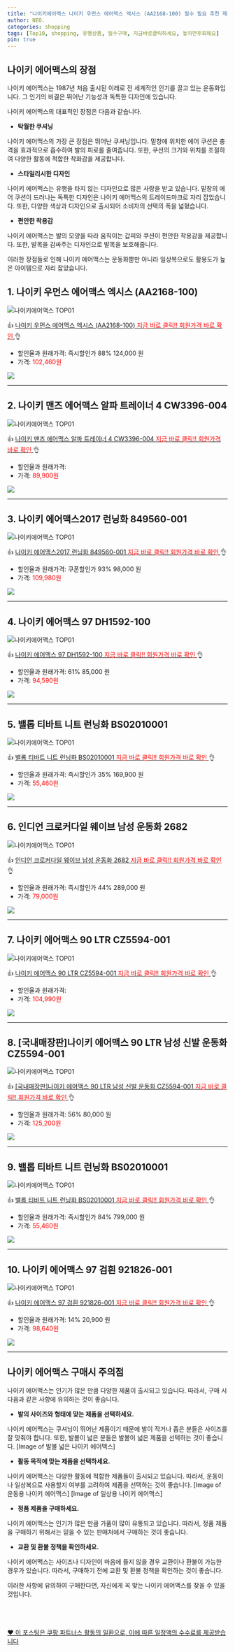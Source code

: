 ```yaml
---
title: "나이키에어맥스 나이키 우먼스 에어맥스 엑시스 (AA2168-100) 필수 필요 추천 제품 비교 최저 가격 비교 장점 구매 후기 구매평"
author: NEO.
categories: shopping
tags: [Top10, shopping, 유행상품, 필수구매, 지금바로클릭하세요, 놓치면후회해요]
pin: true
---
```

**<h2>나이키 에어맥스의 장점</h2>**

나이키 에어맥스는 1987년 처음 출시된 이래로 전 세계적인 인기를 끌고 있는 운동화입니다. 그 인기의 비결은 뛰어난 기능성과 독특한 디자인에 있습니다.

나이키 에어맥스의 대표적인 장점은 다음과 같습니다.

* **탁월한 쿠셔닝**

나이키 에어맥스의 가장 큰 장점은 뛰어난 쿠셔닝입니다. 밑창에 위치한 에어 쿠션은 충격을 효과적으로 흡수하여 발의 피로를 줄여줍니다. 또한, 쿠션의 크기와 위치를 조절하여 다양한 활동에 적합한 착화감을 제공합니다.

* **스타일리시한 디자인**

나이키 에어맥스는 유행을 타지 않는 디자인으로 많은 사랑을 받고 있습니다. 밑창의 에어 쿠션이 드러나는 독특한 디자인은 나이키 에어맥스의 트레이드마크로 자리 잡았습니다. 또한, 다양한 색상과 디자인으로 출시되어 소비자의 선택의 폭을 넓혔습니다.

* **편안한 착용감**

나이키 에어맥스는 발의 모양을 따라 움직이는 갑피와 쿠션이 편안한 착용감을 제공합니다. 또한, 발목을 감싸주는 디자인으로 발목을 보호해줍니다.

이러한 장점들로 인해 나이키 에어맥스는 운동화뿐만 아니라 일상복으로도 활용도가 높은 아이템으로 자리 잡았습니다.

   

## 1. 나이키 우먼스 에어맥스 엑시스 (AA2168-100)

![나이키에어맥스 TOP01](https://thumbnail9.coupangcdn.com/thumbnails/remote/490x490ex/image/vendor_inventory/4b30/edf9f6eff6e3062a6baa456563dbbc43cd797fc3a43168f18cfb16673674.jpg)


👍 [나이키 우먼스 에어맥스 엑시스 (AA2168-100) <font color=red> 지금 바로 클릭!! 회원가격 바로 확인 </font> ](https://link.coupang.com/re/AFFSDP?lptag=AF3617701&subid=GithubCoopas&pageKey=1828253883&traceid=V0-153&itemId=1031634451&vendorItemId=81730783723) 👌 


- 할인율과 원래가격: 즉시할인가 88%  124,000   원
- 가격: <span style='color:red'>102,460원</span>

[![](/discount_price.png)](https://link.coupang.com/re/AFFSDP?lptag=AF3617701&subid=GithubCoopas&pageKey=1828253883&traceid=V0-153&itemId=1031634451&vendorItemId=81730783723)

---


   

## 2. 나이키 맨즈 에어맥스 알파 트레이너 4 CW3396-004

![나이키에어맥스 TOP01](https://thumbnail9.coupangcdn.com/thumbnails/remote/490x490ex/image/vendor_inventory/79a0/29290e6e5925e40b09f0486493e77d00809bf10382c2c85d33c374be7bbf.jpg)


👍 [나이키 맨즈 에어맥스 알파 트레이너 4 CW3396-004 <font color=red> 지금 바로 클릭!! 회원가격 바로 확인 </font> ](https://link.coupang.com/re/AFFSDP?lptag=AF3617701&subid=GithubCoopas&pageKey=5925496246&traceid=V0-153&itemId=10514017641&vendorItemId=84319498100) 👌 


- 할인율과 원래가격: 
- 가격: <span style='color:red'>89,900원</span>

[![](/discount_price.png)](https://link.coupang.com/re/AFFSDP?lptag=AF3617701&subid=GithubCoopas&pageKey=5925496246&traceid=V0-153&itemId=10514017641&vendorItemId=84319498100)

---


   

## 3. 나이키 에어맥스2017 런닝화 849560-001

![나이키에어맥스 TOP01](https://thumbnail6.coupangcdn.com/thumbnails/remote/490x490ex/image/vendor_inventory/ad0b/d161e31765f4306e140c80c96fa197ba4ca0fd575d4f822bf4f11f05a3d7.jpg)


👍 [나이키 에어맥스2017 런닝화 849560-001 <font color=red> 지금 바로 클릭!! 회원가격 바로 확인 </font> ](https://link.coupang.com/re/AFFSDP?lptag=AF3617701&subid=GithubCoopas&pageKey=7419669961&traceid=V0-153&itemId=19244142322&vendorItemId=87937687813) 👌 


- 할인율과 원래가격: 쿠폰할인가 93%  98,000   원
- 가격: <span style='color:red'>109,980원</span>

[![](/discount_price.png)](https://link.coupang.com/re/AFFSDP?lptag=AF3617701&subid=GithubCoopas&pageKey=7419669961&traceid=V0-153&itemId=19244142322&vendorItemId=87937687813)

---


   

## 4. 나이키 에어맥스 97 DH1592-100

![나이키에어맥스 TOP01](https://thumbnail6.coupangcdn.com/thumbnails/remote/490x490ex/image/vendor_inventory/f4ee/2d1425dea797de3973643822a92965ce3ffd8bba6e309477e28c78155dd3.jpg)


👍 [나이키 에어맥스 97 DH1592-100 <font color=red> 지금 바로 클릭!! 회원가격 바로 확인 </font> ](https://link.coupang.com/re/AFFSDP?lptag=AF3617701&subid=GithubCoopas&pageKey=7711514779&traceid=V0-153&itemId=20672602144&vendorItemId=87808986706) 👌 


- 할인율과 원래가격: 61%  85,000   원
- 가격: <span style='color:red'>94,590원</span>

[![](/discount_price.png)](https://link.coupang.com/re/AFFSDP?lptag=AF3617701&subid=GithubCoopas&pageKey=7711514779&traceid=V0-153&itemId=20672602144&vendorItemId=87808986706)

---


   

## 5. 밸롭 티바트 니트 런닝화 BS02010001

![나이키에어맥스 TOP01](https://thumbnail8.coupangcdn.com/thumbnails/remote/490x490ex/image/retail/images/8332067606012946-5e6e786f-ede5-4d92-bbec-d222759f0b3d.jpg)


👍 [밸롭 티바트 니트 런닝화 BS02010001 <font color=red> 지금 바로 클릭!! 회원가격 바로 확인 </font> ](https://link.coupang.com/re/AFFSDP?lptag=AF3617701&subid=GithubCoopas&pageKey=1987199303&traceid=V0-153&itemId=3381211083&vendorItemId=71367870452) 👌 


- 할인율과 원래가격: 즉시할인가 35%  169,900   원
- 가격: <span style='color:red'>55,460원</span>

[![](/discount_price.png)](https://link.coupang.com/re/AFFSDP?lptag=AF3617701&subid=GithubCoopas&pageKey=1987199303&traceid=V0-153&itemId=3381211083&vendorItemId=71367870452)

---


   

## 6. 인디언 크로커다일 웨이브 남성 운동화 2682

![나이키에어맥스 TOP01](https://thumbnail10.coupangcdn.com/thumbnails/remote/490x490ex/image/vendor_inventory/1d7e/cc3931053aaafd9d773689b9a781d87e564a4fbf835d50b4fe34c920f77f.jpg)


👍 [인디언 크로커다일 웨이브 남성 운동화 2682 <font color=red> 지금 바로 클릭!! 회원가격 바로 확인 </font> ](https://link.coupang.com/re/AFFSDP?lptag=AF3617701&subid=GithubCoopas&pageKey=6867326117&traceid=V0-153&itemId=16417499663&vendorItemId=83608430404) 👌 


- 할인율과 원래가격: 즉시할인가 44%  289,000   원
- 가격: <span style='color:red'>79,000원</span>

[![](/discount_price.png)](https://link.coupang.com/re/AFFSDP?lptag=AF3617701&subid=GithubCoopas&pageKey=6867326117&traceid=V0-153&itemId=16417499663&vendorItemId=83608430404)

---


   

## 7. 나이키 에어맥스 90 LTR CZ5594-001

![나이키에어맥스 TOP01](https://thumbnail8.coupangcdn.com/thumbnails/remote/490x490ex/image/vendor_inventory/09ba/981f140756b1993beec2c435070b2573890d7ae00e73b920463c46a21d5c.jpg)


👍 [나이키 에어맥스 90 LTR CZ5594-001 <font color=red> 지금 바로 클릭!! 회원가격 바로 확인 </font> ](https://link.coupang.com/re/AFFSDP?lptag=AF3617701&subid=GithubCoopas&pageKey=7224389442&traceid=V0-153&itemId=18316210535&vendorItemId=87880879662) 👌 


- 할인율과 원래가격: 
- 가격: <span style='color:red'>104,990원</span>

[![](/discount_price.png)](https://link.coupang.com/re/AFFSDP?lptag=AF3617701&subid=GithubCoopas&pageKey=7224389442&traceid=V0-153&itemId=18316210535&vendorItemId=87880879662)

---


   

## 8. [국내매장판]나이키 에어맥스 90 LTR 남성 신발 운동화 CZ5594-001

![나이키에어맥스 TOP01](https://thumbnail6.coupangcdn.com/thumbnails/remote/490x490ex/image/vendor_inventory/bee8/0ef77ff9d1dc6da8b2164f4d74accc8779bd1301cd1a1954a8f4bd87f24c.jpg)


👍 [[국내매장판]나이키 에어맥스 90 LTR 남성 신발 운동화 CZ5594-001 <font color=red> 지금 바로 클릭!! 회원가격 바로 확인 </font> ](https://link.coupang.com/re/AFFSDP?lptag=AF3617701&subid=GithubCoopas&pageKey=6907135372&traceid=V0-153&itemId=16632345822&vendorItemId=85333026950) 👌 


- 할인율과 원래가격: 56%  80,000   원
- 가격: <span style='color:red'>125,200원</span>

[![](/discount_price.png)](https://link.coupang.com/re/AFFSDP?lptag=AF3617701&subid=GithubCoopas&pageKey=6907135372&traceid=V0-153&itemId=16632345822&vendorItemId=85333026950)

---


   

## 9. 밸롭 티바트 니트 런닝화 BS02010001

![나이키에어맥스 TOP01](https://thumbnail6.coupangcdn.com/thumbnails/remote/490x490ex/image/retail/images/4362772421706640-49a7bc8f-1ca4-4ef5-ae6f-de3059444bbe.jpg)


👍 [밸롭 티바트 니트 런닝화 BS02010001 <font color=red> 지금 바로 클릭!! 회원가격 바로 확인 </font> ](https://link.coupang.com/re/AFFSDP?lptag=AF3617701&subid=GithubCoopas&pageKey=1987199303&traceid=V0-153&itemId=3381211085&vendorItemId=71367870497) 👌 


- 할인율과 원래가격: 즉시할인가 84%  799,000   원
- 가격: <span style='color:red'>55,460원</span>

[![](/discount_price.png)](https://link.coupang.com/re/AFFSDP?lptag=AF3617701&subid=GithubCoopas&pageKey=1987199303&traceid=V0-153&itemId=3381211085&vendorItemId=71367870497)

---


   

## 10. 나이키 에어맥스 97 검흰 921826-001

![나이키에어맥스 TOP01](https://thumbnail10.coupangcdn.com/thumbnails/remote/490x490ex/image/vendor_inventory/6460/a24346a353ff2df6c746b1f6581a75e8bc3815b82fd99effc4787ace2a3e.jpg)


👍 [나이키 에어맥스 97 검흰 921826-001 <font color=red> 지금 바로 클릭!! 회원가격 바로 확인 </font> ](https://link.coupang.com/re/AFFSDP?lptag=AF3617701&subid=GithubCoopas&pageKey=2317906743&traceid=V0-153&itemId=4001191663&vendorItemId=87881512311) 👌 


- 할인율과 원래가격: 14%  20,900   원
- 가격: <span style='color:red'>98,640원</span>

[![](/discount_price.png)](https://link.coupang.com/re/AFFSDP?lptag=AF3617701&subid=GithubCoopas&pageKey=2317906743&traceid=V0-153&itemId=4001191663&vendorItemId=87881512311)

---
**<h2>나이키 에어맥스 구매시 주의점</h2>**

나이키 에어맥스는 인기가 많은 만큼 다양한 제품이 출시되고 있습니다. 따라서, 구매 시 다음과 같은 사항에 유의하는 것이 좋습니다.

* **발의 사이즈와 형태에 맞는 제품을 선택하세요.**

나이키 에어맥스는 쿠셔닝이 뛰어난 제품이기 때문에 발이 작거나 좁은 분들은 사이즈를 잘 맞춰야 합니다. 또한, 발볼이 넓은 분들은 발볼이 넓은 제품을 선택하는 것이 좋습니다.
[Image of 발볼 넓은 나이키 에어맥스]

* **활동 목적에 맞는 제품을 선택하세요.**

나이키 에어맥스는 다양한 활동에 적합한 제품들이 출시되고 있습니다. 따라서, 운동이나 일상복으로 사용할지 여부를 고려하여 제품을 선택하는 것이 좋습니다.
[Image of 운동용 나이키 에어맥스]
[Image of 일상용 나이키 에어맥스]

* **정품 제품을 구매하세요.**

나이키 에어맥스는 인기가 많은 만큼 가품이 많이 유통되고 있습니다. 따라서, 정품 제품을 구매하기 위해서는 믿을 수 있는 판매처에서 구매하는 것이 좋습니다.

* **교환 및 환불 정책을 확인하세요.**

나이키 에어맥스는 사이즈나 디자인이 마음에 들지 않을 경우 교환이나 환불이 가능한 경우가 있습니다. 따라서, 구매하기 전에 교환 및 환불 정책을 확인하는 것이 좋습니다.

이러한 사항에 유의하여 구매한다면, 자신에게 꼭 맞는 나이키 에어맥스를 찾을 수 있을 것입니다.<br><br><br><br><br> [ ❤  이 포스팅은 쿠팡 파트너스 활동의 일환으로, 이에 따른 일정액의 수수료를 제공받습니다](https://link.coupang.com/a/bcEFyh)